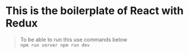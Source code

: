 # This is the boilerplate of React with Redux  
> To be able to run this use commands below  
`
npm run server
npm run dev
`
